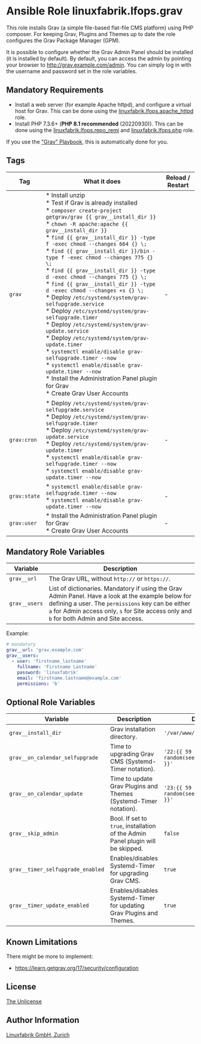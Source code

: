 # Ansible Role linuxfabrik.lfops.grav

This role installs Grav (a simple file-based flat-file CMS platform) using PHP composer. For keeping Grav, Plugins and Themes up to date the role configures the Grav Package Manager (GPM).

It is possible to configure whether the Grav Admin Panel should be installed (it is installed by default). By default, you can access the admin by pointing your browser to http://grav.example.com/admin. You can simply log in with the username and password set in the role variables.



## Mandatory Requirements

* Install a web server (for example Apache httpd), and configure a virtual host for Grav. This can be done using the [linuxfabrik.lfops.apache_httpd](https://github.com/Linuxfabrik/lfops/tree/main/roles/apache_httpd) role.
* Install PHP 7.3.6+ (**PHP 8.1 recommended** (20220930)). This can be done using the [linuxfabrik.lfops.repo_remi](https://github.com/Linuxfabrik/lfops/tree/main/roles/repo_remi) and [linuxfabrik.lfops.php](https://github.com/Linuxfabrik/lfops/tree/main/roles/php) role.

If you use the ["Grav" Playbook](https://github.com/Linuxfabrik/lfops/blob/main/playbooks/grav.yml), this is automatically done for you.


## Tags

| Tag         | What it does                 | Reload / Restart |
| ---         | ------------                 | ---------------- |
| `grav`      | * Install unzip<br> * Test if Grav is already installed<br> * `composer create-project getgrav/grav {{ grav__install_dir }}`<br> * `chown -R apache:apache {{ grav__install_dir }}`<br> * `find {{ grav__install_dir }} -type f -exec chmod --changes 664 {} \;`<br> * `find {{ grav__install_dir }}/bin -type f -exec chmod --changes 775 {} \;`<br> * `find {{ grav__install_dir }} -type d -exec chmod --changes 775 {} \;`<br> * `find {{ grav__install_dir }} -type d -exec chmod --changes +s {} \;`<br> * Deploy `/etc/systemd/system/grav-selfupgrade.service`<br> * Deploy `/etc/systemd/system/grav-selfupgrade.timer`<br> * Deploy `/etc/systemd/system/grav-update.service`<br> * Deploy `/etc/systemd/system/grav-update.timer`<br> * `systemctl enable/disable grav-selfupgrade.timer --now`<br> * `systemctl enable/disable grav-update.timer --now`<br> * Install the Administration Panel plugin for Grav<br> * Create Grav User Accounts | - |
| `grav:cron` | * Deploy `/etc/systemd/system/grav-selfupgrade.service`<br> * Deploy `/etc/systemd/system/grav-selfupgrade.timer`<br> * Deploy `/etc/systemd/system/grav-update.service`<br> * Deploy `/etc/systemd/system/grav-update.timer`<br> * `systemctl enable/disable grav-selfupgrade.timer --now`<br> * `systemctl enable/disable grav-update.timer --now` | - |
| `grav:state` | * `systemctl enable/disable grav-selfupgrade.timer --now`<br> * `systemctl enable/disable grav-update.timer --now` | - |
| `grav:user` | * Install the Administration Panel plugin for Grav<br> * Create Grav User Accounts | - |


## Mandatory Role Variables

| Variable | Description |
| -------- | ----------- |
| `grav__url` | The Grav URL, without `http://` or `https://`.  |
| `grav__users` | List of dictionaries. Mandatory if using the Grav Admin Panel. Have a look at the example below for defining a user. The `permissions` key can be either `a` for Admin access only, `s` for Site access only and `b` for both Admin and Site access. |

Example:
```yaml
# mandatory
grav__url: 'grav.example.com'
grav__users:
  - user: 'firstname_lastname'
    fullname: 'Firstname Lastname'
    password: 'linuxfabrik'
    email: 'firstname.lastname@example.com'
    permissions: 'b'
```


## Optional Role Variables

| Variable | Description | Default Value |
| -------- | ----------- | ------------- |
| `grav__install_dir` | Grav installation directory. | `'/var/www/html/{{ grav__url }}'` |
| `grav__on_calendar_selfupgrade` | Time to upgrading Grav CMS (Systemd-Timer notation). | `'22:{{ 59 \| random(seed=inventory_hostname) }}'` |
| `grav__on_calendar_update` | Time to update Grav Plugins and Themes (Systemd-Timer notation). | `'23:{{ 59 \| random(seed=inventory_hostname) }}'` |
| `grav__skip_admin` | Bool. If set to `true`, installation of the Admin Panel plugin will be skipped. | `false` |
| `grav__timer_selfupgrade_enabled` | Enables/disables Systemd-Timer for upgrading Grav CMS. | `true` |
| `grav__timer_update_enabled` | Enables/disables Systemd-Timer for updating Grav Plugins and Themes. | `true` |


## Known Limitations

There might be more to implement:

* https://learn.getgrav.org/17/security/configuration


## License

[The Unlicense](https://unlicense.org/)


## Author Information

[Linuxfabrik GmbH, Zurich](https://www.linuxfabrik.ch)
